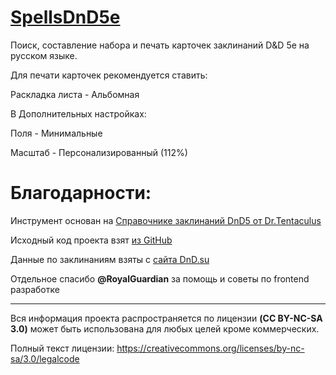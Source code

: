# [SpellsDnD5e](https://ozmeer.github.io/SpellsDnD5e/)
Поиск, составление набора и печать карточек заклинаний D&D 5e на русском языке.


Для печати карточек рекомендуется ставить:

Раскладка листа - Альбомная

В Дополнительных настройках:

Поля - Минимальные

Масштаб - Персонализированный (112%)

# Благодарности:
Инструмент основан на [Справочнике заклинаний DnD5 от Dr.Tentaculus](https://tentaculus.ru/spells/index.html)

Исходный код проекта взят [из GitHub](https://github.com/Etignis/DnD_SpellList_eng_rus)

Данные по заклинаниям взяты с [сайта DnD.su](https://dnd.su/spells/)

Отдельное спасибо <strong>@RoyalGuardian</strong> за помощь и советы по frontend разработке

---------------------------------------
Вся информация проекта распространяется по лицензии **(CC BY-NC-SA 3.0)** может быть использована для любых целей кроме коммерческих.

Полный текст лицензии: https://creativecommons.org/licenses/by-nc-sa/3.0/legalcode
